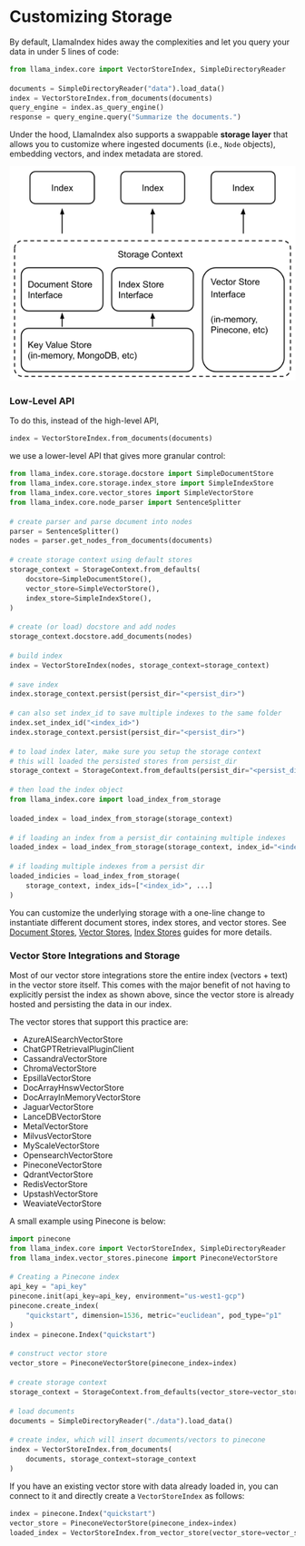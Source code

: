 # Customizing Storage

By default, LlamaIndex hides away the complexities and let you query your data in under 5 lines of code:

```python
from llama_index.core import VectorStoreIndex, SimpleDirectoryReader

documents = SimpleDirectoryReader("data").load_data()
index = VectorStoreIndex.from_documents(documents)
query_engine = index.as_query_engine()
response = query_engine.query("Summarize the documents.")
```

Under the hood, LlamaIndex also supports a swappable **storage layer** that allows you to customize where ingested documents (i.e., `Node` objects), embedding vectors, and index metadata are stored.

![](../../_static/storage/storage.png)

### Low-Level API

To do this, instead of the high-level API,

```python
index = VectorStoreIndex.from_documents(documents)
```

we use a lower-level API that gives more granular control:

```python
from llama_index.core.storage.docstore import SimpleDocumentStore
from llama_index.core.storage.index_store import SimpleIndexStore
from llama_index.core.vector_stores import SimpleVectorStore
from llama_index.core.node_parser import SentenceSplitter

# create parser and parse document into nodes
parser = SentenceSplitter()
nodes = parser.get_nodes_from_documents(documents)

# create storage context using default stores
storage_context = StorageContext.from_defaults(
    docstore=SimpleDocumentStore(),
    vector_store=SimpleVectorStore(),
    index_store=SimpleIndexStore(),
)

# create (or load) docstore and add nodes
storage_context.docstore.add_documents(nodes)

# build index
index = VectorStoreIndex(nodes, storage_context=storage_context)

# save index
index.storage_context.persist(persist_dir="<persist_dir>")

# can also set index_id to save multiple indexes to the same folder
index.set_index_id("<index_id>")
index.storage_context.persist(persist_dir="<persist_dir>")

# to load index later, make sure you setup the storage context
# this will loaded the persisted stores from persist_dir
storage_context = StorageContext.from_defaults(persist_dir="<persist_dir>")

# then load the index object
from llama_index.core import load_index_from_storage

loaded_index = load_index_from_storage(storage_context)

# if loading an index from a persist_dir containing multiple indexes
loaded_index = load_index_from_storage(storage_context, index_id="<index_id>")

# if loading multiple indexes from a persist dir
loaded_indicies = load_index_from_storage(
    storage_context, index_ids=["<index_id>", ...]
)
```

You can customize the underlying storage with a one-line change to instantiate different document stores, index stores, and vector stores.
See [Document Stores](./docstores.md), [Vector Stores](./vector_stores.md), [Index Stores](./index_stores.md) guides for more details.

### Vector Store Integrations and Storage

Most of our vector store integrations store the entire index (vectors + text) in the vector store itself. This comes with the major benefit of not having to explicitly persist the index as shown above, since the vector store is already hosted and persisting the data in our index.

The vector stores that support this practice are:

- AzureAISearchVectorStore
- ChatGPTRetrievalPluginClient
- CassandraVectorStore
- ChromaVectorStore
- EpsillaVectorStore
- DocArrayHnswVectorStore
- DocArrayInMemoryVectorStore
- JaguarVectorStore
- LanceDBVectorStore
- MetalVectorStore
- MilvusVectorStore
- MyScaleVectorStore
- OpensearchVectorStore
- PineconeVectorStore
- QdrantVectorStore
- RedisVectorStore
- UpstashVectorStore
- WeaviateVectorStore

A small example using Pinecone is below:

```python
import pinecone
from llama_index.core import VectorStoreIndex, SimpleDirectoryReader
from llama_index.vector_stores.pinecone import PineconeVectorStore

# Creating a Pinecone index
api_key = "api_key"
pinecone.init(api_key=api_key, environment="us-west1-gcp")
pinecone.create_index(
    "quickstart", dimension=1536, metric="euclidean", pod_type="p1"
)
index = pinecone.Index("quickstart")

# construct vector store
vector_store = PineconeVectorStore(pinecone_index=index)

# create storage context
storage_context = StorageContext.from_defaults(vector_store=vector_store)

# load documents
documents = SimpleDirectoryReader("./data").load_data()

# create index, which will insert documents/vectors to pinecone
index = VectorStoreIndex.from_documents(
    documents, storage_context=storage_context
)
```

If you have an existing vector store with data already loaded in,
you can connect to it and directly create a `VectorStoreIndex` as follows:

```python
index = pinecone.Index("quickstart")
vector_store = PineconeVectorStore(pinecone_index=index)
loaded_index = VectorStoreIndex.from_vector_store(vector_store=vector_store)
```
